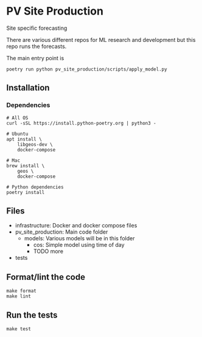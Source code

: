 # PV Site Production
Site specific forecasting

There are various different repos for ML research and development but this repo runs the forecasts.

The main entry point is

```
poetry run python pv_site_production/scripts/apply_model.py
```

## Installation

### Dependencies

    # All OS
    curl -sSL https://install.python-poetry.org | python3 -

    # Ubuntu
    apt install \
        libgeos-dev \
        docker-compose

    # Mac
    brew install \
        geos \
        docker-compose

    # Python dependencies
    poetry install


## Files

- infrastructure: Docker and docker compose files
- pv_site_production: Main code folder
    - models: Various models will be in this folder
        - cos: Simple model using time of day
        - TODO more
- tests


## Format/lint the code

    make format
    make lint


## Run the tests

    make test
